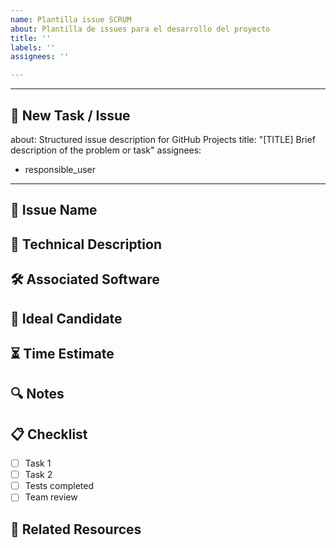 ```yaml
---
name: Plantilla issue SCRUM
about: Plantilla de issues para el desarrollo del proyecto
title: ''
labels: ''
assignees: ''

---
```


---
## 🚀 New Task / Issue
about: Structured issue description for GitHub Projects
title: "[TITLE] Brief description of the problem or task"
assignees: 
  - responsible_user
---

## 📌 Issue Name
<!-- Brief title describing the problem or task -->

## 📖 Technical Description
<!-- Detailed explanation of the problem, expected implementation, or technical context -->

## 🛠 Associated Software
<!-- Indicate if the issue is related to a specific module, framework, or tool -->

## 🎯 Ideal Candidate
<!-- Profile of the developer or team best suited to handle this issue -->

## ⏳ Time Estimate
<!-- Estimated time in hours/days/weeks to complete the task -->

## 🔍 Notes
<!-- Additional comments, blockers, dependencies, risks, or important notes -->

## 📋 Checklist
- [ ] Task 1
- [ ] Task 2
- [ ] Tests completed
- [ ] Team review

## 📎 Related Resources
<!-- Links
